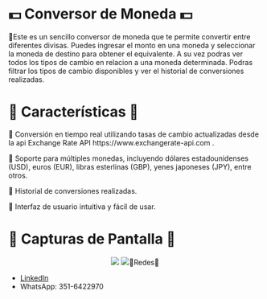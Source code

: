 # 💵 Conversor de Moneda 💵
<p>
  🚀Este es un sencillo conversor de moneda que te permite convertir entre diferentes divisas.
  Puedes ingresar el monto en una moneda y seleccionar la moneda de destino para obtener el equivalente.
  A su vez podras ver todos los tipos de cambio en relacion a una moneda determinada.
  Podras filtrar los tipos de cambio disponibles y ver el historial de conversiones realizadas.
</p>

# 📄 Características 📄
<p>
📌 Conversión en tiempo real utilizando tasas de cambio actualizadas desde la api Exchange Rate API https://www.exchangerate-api.com .
</p>
<p>
📌 Soporte para múltiples monedas, incluyendo dólares estadounidenses (USD), euros (EUR), libras esterlinas (GBP), yenes japoneses (JPY), entre otros.
</p>
<p>
📌 Historial de conversiones realizadas.
</p>
<p>
📌 Interfaz de usuario intuitiva y fácil de usar.
</p>

# 📸 Capturas de Pantalla 📸
<p align="center">
  <img src= "src/image/captureOne>
  <img src= "src/image/captureTwo>
  <img src= "src/image/captureThree>
</p>

# :iphone:Redes:iphone:
- [LinkedIn](https://www.linkedin.com/in/mauricio-mores-b3898817b/)
- WhatsApp: 351-6422970
